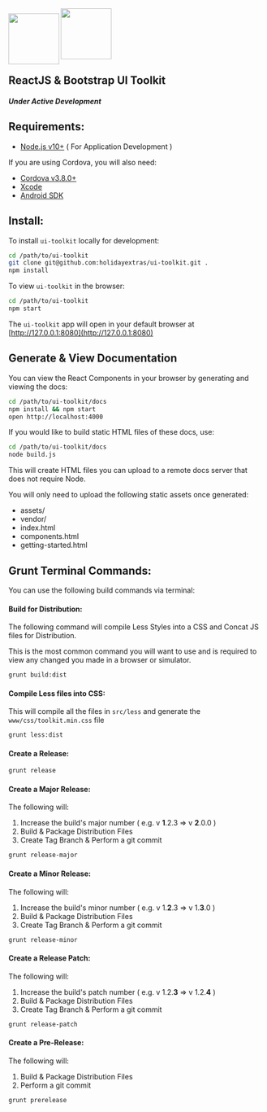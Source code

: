<img src="http://react-bootstrap.github.io/assets/logo.png" height="100" align="left" style="margin-top: 10px">

<img src="http://brand.holidayextras.com/img/hx-logo-2-spot-colours.png" height="100">


ReactJS & Bootstrap UI Toolkit
---

##### Under Active Development

Requirements:
---

* [Node.js v10+](http://nodejs.org/) ( For Application Development )

If you are using Cordova, you will also need:

* [Cordova v3.8.0+](http://cordova.apache.org/)
* [Xcode](http://docs.phonegap.com/en/3.5.0/guide_platforms_ios_index.md.html#iOS%20Platform%20Guide)
* [Android SDK](http://docs.phonegap.com/en/3.5.0/guide_platforms_android_index.md.html#Android%20Platform%20Guide)


Install:
---

To install `ui-toolkit` locally for development:

```bash
cd /path/to/ui-toolkit
git clone git@github.com:holidayextras/ui-toolkit.git .
npm install
```

To view `ui-toolkit` in the browser:

```bash
cd /path/to/ui-toolkit
npm start
```

The `ui-toolkit` app will open in your default browser at [http://127.0.0.1:8080](http://127.0.0.1:8080)


Generate & View Documentation
---

You can view the React Components in your browser by generating and viewing the docs:

```bash
cd /path/to/ui-toolkit/docs
npm install && npm start
open http://localhost:4000
```

If you would like to build static HTML files of these docs, use:

```bash
cd /path/to/ui-toolkit/docs
node build.js
```

This will create HTML files you can upload to a remote docs server that does not require Node.

You will only need to upload the following static assets once generated:

+ assets/
+ vendor/
+ index.html
+ components.html
+ getting-started.html


Grunt Terminal Commands:
---

You can use the following build commands via terminal:

#### Build for Distribution:

The following command will compile Less Styles into a CSS and Concat JS files for Distribution.

This is the most common command you will want to use and is required to view any changed you made in a browser or simulator.

```bash
grunt build:dist
```

#### Compile Less files into CSS:

This will compile all the files in `src/less` and generate the `www/css/toolkit.min.css` file

```bash
grunt less:dist
```

#### Create a Release:

```bash
grunt release
```

#### Create a Major Release:

The following will:

1. Increase the build's major number ( e.g. v __1__.2.3 => v __2__.0.0 )
2. Build & Package Distribution Files
3. Create Tag Branch & Perform a git commit

```bash
grunt release-major
```

#### Create a Minor Release:

The following will:

1. Increase the build's minor number ( e.g. v 1.__2__.3 => v 1.__3__.0 )
2. Build & Package Distribution Files
3. Create Tag Branch & Perform a git commit

```bash
grunt release-minor
```

#### Create a Release Patch:

The following will:

1. Increase the build's patch number ( e.g. v 1.2.__3__ => v 1.2.__4__ )
2. Build & Package Distribution Files
3. Create Tag Branch & Perform a git commit

```bash
grunt release-patch
```

#### Create a Pre-Release:

The following will:

1. Build & Package Distribution Files
2. Perform a git commit

```bash
grunt prerelease
```
